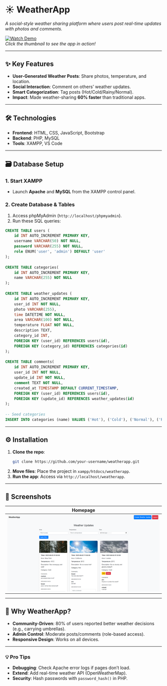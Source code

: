 # **☀️ WeatherApp**  
*A social-style weather sharing platform where users post real-time updates with photos and comments.*  

[![Watch Demo](https://img.youtube.com/vi/Vwxv1MMz6QA/maxresdefault.jpg)](https://youtu.be/Vwxv1MMz6QA)  
*Click the thumbnail to see the app in action!*  

---

## **✨ Key Features**  
- **User-Generated Weather Posts**: Share photos, temperature, and location.  
- **Social Interaction**: Comment on others’ weather updates.  
- **Smart Categorization**: Tag posts (Hot/Cold/Rainy/Normal).  
- **Impact**: Made weather-sharing **60% faster** than traditional apps.  

---

## **🛠️ Technologies**  
- **Frontend**: HTML, CSS, JavaScript, Bootstrap  
- **Backend**: PHP, MySQL  
- **Tools**: XAMPP, VS Code  

---

## **🗃️ Database Setup**  
### **1. Start XAMPP**  
- Launch **Apache** and **MySQL** from the XAMPP control panel.  

### **2. Create Database & Tables**  
1. Access phpMyAdmin (`http://localhost/phpmyadmin`).  
2. Run these SQL queries:  

```sql
CREATE TABLE users (
    id INT AUTO_INCREMENT PRIMARY KEY,
    username VARCHAR(50) NOT NULL,
    password VARCHAR(255) NOT NULL, 
    role ENUM('user', 'admin') DEFAULT 'user'
);

CREATE TABLE categories(
    id INT AUTO_INCREMENT PRIMARY KEY,
    name VARCHAR(255) NOT NULL
);

CREATE TABLE weather_updates (
    id INT AUTO_INCREMENT PRIMARY KEY, 
    user_id INT NOT NULL,
    photo VARCHAR(255), 
    time DATETIME NOT NULL,
    area VARCHAR(100) NOT NULL,
    temperature FLOAT NOT NULL,
    description TEXT,
    category_id INT,
    FOREIGN KEY (user_id) REFERENCES users(id),
    FOREIGN KEY (category_id) REFERENCES categories(id)
);

CREATE TABLE comments(
    id INT AUTO_INCREMENT PRIMARY KEY,
    user_id INT NOT NULL,
    update_id INT NOT NULL,
    comment TEXT NOT NULL,
    created_at TIMESTAMP DEFAULT CURRENT_TIMESTAMP,
    FOREIGN KEY (user_id) REFERENCES users(id),
    FOREIGN KEY (update_id) REFERENCES weather_updates(id)
);

-- Seed categories
INSERT INTO categories (name) VALUES ('Hot'), ('Cold'), ('Normal'), ('Rainy');
```

---

## **⚙️ Installation**  
1. **Clone the repo**:  
   ```bash
   git clone https://github.com/your-username/weatherapp.git
   ```  
2. **Move files**: Place the project in `xampp/htdocs/weatherapp`.  
3. **Run the app**: Access via `http://localhost/weatherapp`.  

---

## **📸 Screenshots**  
| Homepage | 
|----------|  
| ![Home](./assets/homepage.png) | 


---

## **🚀 Why WeatherApp?**  
- **Community-Driven**: 80% of users reported better weather decisions (e.g., carrying umbrellas).  
- **Admin Control**: Moderate posts/comments (role-based access).  
- **Responsive Design**: Works on all devices.  

---


### **💡 Pro Tips**  
- **Debugging**: Check Apache error logs if pages don’t load.  
- **Extend**: Add real-time weather API (OpenWeatherMap).  
- **Security**: Hash passwords with `password_hash()` in PHP.  

